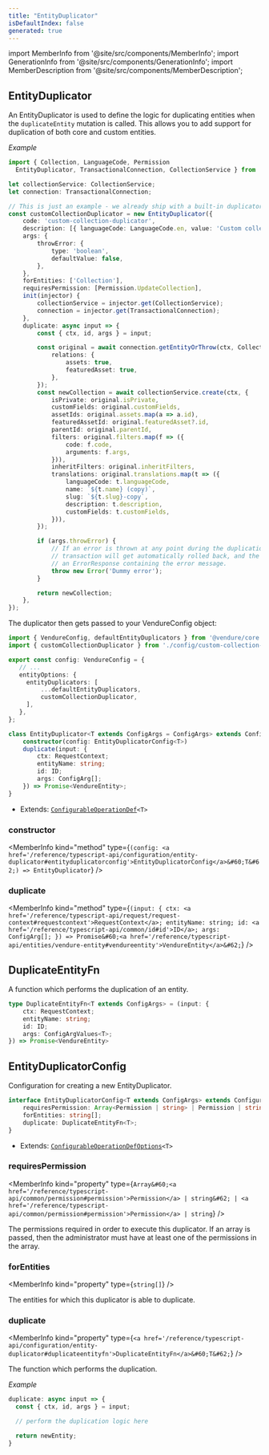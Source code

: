```yaml
---
title: "EntityDuplicator"
isDefaultIndex: false
generated: true
---
```

<!-- This file was generated from the Vendure source. Do not modify. Instead, re-run the "docs:build" script -->
import MemberInfo from '@site/src/components/MemberInfo';
import GenerationInfo from '@site/src/components/GenerationInfo';
import MemberDescription from '@site/src/components/MemberDescription';


## EntityDuplicator

<GenerationInfo sourceFile="packages/core/src/config/entity/entity-duplicator.ts" sourceLine="158" packageName="@vendure/core" since="2.2.0" />

An EntityDuplicator is used to define the logic for duplicating entities when the `duplicateEntity` mutation is called.
This allows you to add support for duplication of both core and custom entities.

*Example*

```ts title=src/config/custom-collection-duplicator.ts
import { Collection, LanguageCode, Permission
  EntityDuplicator, TransactionalConnection, CollectionService } from '@vendure/core';

let collectionService: CollectionService;
let connection: TransactionalConnection;

// This is just an example - we already ship with a built-in duplicator for Collections.
const customCollectionDuplicator = new EntityDuplicator({
    code: 'custom-collection-duplicator',
    description: [{ languageCode: LanguageCode.en, value: 'Custom collection duplicator' }],
    args: {
        throwError: {
            type: 'boolean',
            defaultValue: false,
        },
    },
    forEntities: ['Collection'],
    requiresPermission: [Permission.UpdateCollection],
    init(injector) {
        collectionService = injector.get(CollectionService);
        connection = injector.get(TransactionalConnection);
    },
    duplicate: async input => {
        const { ctx, id, args } = input;

        const original = await connection.getEntityOrThrow(ctx, Collection, id, {
            relations: {
                assets: true,
                featuredAsset: true,
            },
        });
        const newCollection = await collectionService.create(ctx, {
            isPrivate: original.isPrivate,
            customFields: original.customFields,
            assetIds: original.assets.map(a => a.id),
            featuredAssetId: original.featuredAsset?.id,
            parentId: original.parentId,
            filters: original.filters.map(f => ({
                code: f.code,
                arguments: f.args,
            })),
            inheritFilters: original.inheritFilters,
            translations: original.translations.map(t => ({
                languageCode: t.languageCode,
                name: `${t.name} (copy)`,
                slug: `${t.slug}-copy`,
                description: t.description,
                customFields: t.customFields,
            })),
        });

        if (args.throwError) {
            // If an error is thrown at any point during the duplication process, the entire
            // transaction will get automatically rolled back, and the mutation will return
            // an ErrorResponse containing the error message.
            throw new Error('Dummy error');
        }

        return newCollection;
    },
});
```

The duplicator then gets passed to your VendureConfig object:

```ts title=src/vendure-config.ts
import { VendureConfig, defaultEntityDuplicators } from '@vendure/core';
import { customCollectionDuplicator } from './config/custom-collection-duplicator';

export const config: VendureConfig = {
   // ...
   entityOptions: {
     entityDuplicators: [
         ...defaultEntityDuplicators,
         customCollectionDuplicator,
     ],
   },
};
```

```ts title="Signature"
class EntityDuplicator<T extends ConfigArgs = ConfigArgs> extends ConfigurableOperationDef<T> {
    constructor(config: EntityDuplicatorConfig<T>)
    duplicate(input: {
        ctx: RequestContext;
        entityName: string;
        id: ID;
        args: ConfigArg[];
    }) => Promise<VendureEntity>;
}
```
* Extends: <code><a href='/reference/typescript-api/configurable-operation-def/#configurableoperationdef'>ConfigurableOperationDef</a>&#60;T&#62;</code>



<div className="members-wrapper">

### constructor

<MemberInfo kind="method" type={`(config: <a href='/reference/typescript-api/configuration/entity-duplicator#entityduplicatorconfig'>EntityDuplicatorConfig</a>&#60;T&#62;) => EntityDuplicator`}   />


### duplicate

<MemberInfo kind="method" type={`(input: {         ctx: <a href='/reference/typescript-api/request/request-context#requestcontext'>RequestContext</a>;         entityName: string;         id: <a href='/reference/typescript-api/common/id#id'>ID</a>;         args: ConfigArg[];     }) => Promise&#60;<a href='/reference/typescript-api/entities/vendure-entity#vendureentity'>VendureEntity</a>&#62;`}   />




</div>


## DuplicateEntityFn

<GenerationInfo sourceFile="packages/core/src/config/entity/entity-duplicator.ts" sourceLine="21" packageName="@vendure/core" since="2.2.0" />

A function which performs the duplication of an entity.

```ts title="Signature"
type DuplicateEntityFn<T extends ConfigArgs> = (input: {
    ctx: RequestContext;
    entityName: string;
    id: ID;
    args: ConfigArgValues<T>;
}) => Promise<VendureEntity>
```


## EntityDuplicatorConfig

<GenerationInfo sourceFile="packages/core/src/config/entity/entity-duplicator.ts" sourceLine="36" packageName="@vendure/core" since="2.2.0" />

Configuration for creating a new EntityDuplicator.

```ts title="Signature"
interface EntityDuplicatorConfig<T extends ConfigArgs> extends ConfigurableOperationDefOptions<T> {
    requiresPermission: Array<Permission | string> | Permission | string;
    forEntities: string[];
    duplicate: DuplicateEntityFn<T>;
}
```
* Extends: <code><a href='/reference/typescript-api/configurable-operation-def/configurable-operation-def-options#configurableoperationdefoptions'>ConfigurableOperationDefOptions</a>&#60;T&#62;</code>



<div className="members-wrapper">

### requiresPermission

<MemberInfo kind="property" type={`Array&#60;<a href='/reference/typescript-api/common/permission#permission'>Permission</a> | string&#62; | <a href='/reference/typescript-api/common/permission#permission'>Permission</a> | string`}   />

The permissions required in order to execute this duplicator. If an array is passed,
then the administrator must have at least one of the permissions in the array.
### forEntities

<MemberInfo kind="property" type={`string[]`}   />

The entities for which this duplicator is able to duplicate.
### duplicate

<MemberInfo kind="property" type={`<a href='/reference/typescript-api/configuration/entity-duplicator#duplicateentityfn'>DuplicateEntityFn</a>&#60;T&#62;`}   />

The function which performs the duplication.

*Example*

```ts
duplicate: async input => {
  const { ctx, id, args } = input;

  // perform the duplication logic here

  return newEntity;
}
```


</div>
